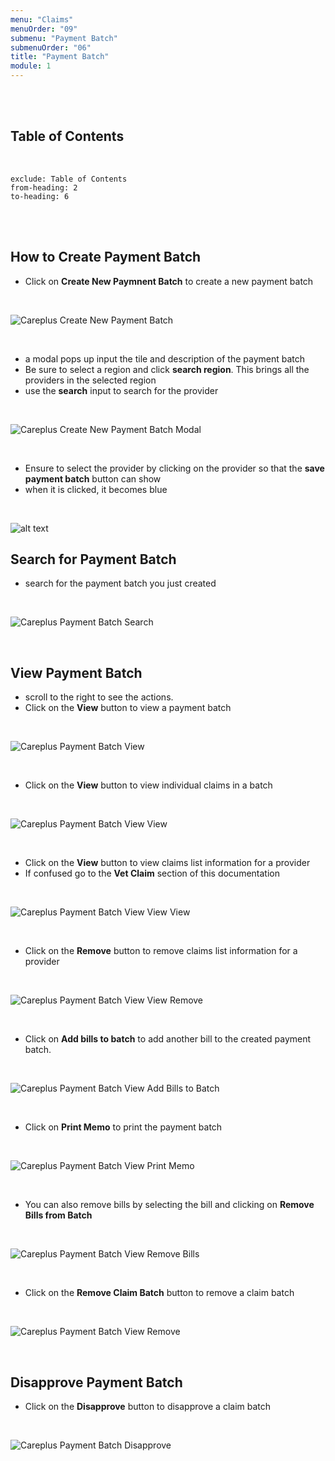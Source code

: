 ```yaml
---
menu: "Claims"
menuOrder: "09"
submenu: "Payment Batch"
submenuOrder: "06"
title: "Payment Batch"
module: 1
---
```


<br />
<br />

## Table of Contents

<br />

```toc
exclude: Table of Contents
from-heading: 2
to-heading: 6
```

<br />
<br />

## How to Create Payment Batch

- Click on **Create New Paymnent Batch** to create a new payment batch

<br />

![Careplus Create New Payment Batch](images/CareplusCreateNewPaymentBatch.png "Create New Payment Batch")

<br>

- a modal pops up input the tile and description of the payment batch
- Be sure to select a region and click **search region**. This brings all the providers in the selected region
- use the **search** input to search for the provider

<br />

![Careplus Create New Payment Batch Modal](images/CareplusCreateNewPaymentBatchModal.png "Create New Payment Batch Modal")

<br>

- Ensure to select the provider by clicking on the provider so that the **save payment batch** button can show
- when it is clicked, it becomes blue

<br>

![alt text](images/savePaymentBatch.png "Title")

## Search for Payment Batch

- search for the payment batch you just created

<br>

![Careplus Payment Batch Search](images/CareplusPaymentBatchSearch.png "Payment Batch Search")

<br />

## View Payment Batch

- scroll to the right to see the actions.
- Click on the **View** button to view a payment batch

<br>

![Careplus Payment Batch View](images/CareplusPaymentBatchView.png "Payment Batch View")

<br />

- Click on the **View** button to view individual claims in a batch

<br />

![Careplus Payment Batch View View](images/CareplusPaymentBatchViewView.png "Payment Batch View View")

<br />

- Click on the **View** button to view claims list information for a provider
- If confused go to the **Vet Claim** section of this documentation

<br />

![Careplus Payment Batch View View View](images/CareplusPaymentBatchViewViewView.png "Payment Batch View View View")

<br />

- Click on the **Remove** button to remove claims list information for a provider

<br />

![Careplus Payment Batch View View Remove](images/CareplusPaymentBatchViewViewRemove.png "Payment Batch View View Remove")

<br />

- Click on **Add bills to batch** to add another bill to the created payment batch.

<br />

![Careplus Payment Batch View Add Bills to Batch](images/CareplusPaymentBatchViewAddBillstoBatch.png "Payment Batch View Add Bills to Batch")

<br />

- Click on **Print Memo** to print the payment batch

<br>

![Careplus Payment Batch View Print Memo](images/CareplusPaymentBatchViewPrintMemo.png "Payment Batch View Print Memo")

<br />

- You can also remove bills by selecting the bill and clicking on **Remove Bills from Batch**

<br />

![Careplus Payment Batch View Remove Bills](images/CareplusPaymentBatchViewRemoveBills.png "Payment Batch View Remove Bills")

<br />

- Click on the **Remove Claim Batch** button to remove a claim batch

<br />

![Careplus Payment Batch View Remove](images/CareplusPaymentBatchViewRemove.png "Payment Batch View Remove")

<br />

## Disapprove Payment Batch

- Click on the **Disapprove** button to disapprove a claim batch

<br />

![Careplus Payment Batch Disapprove](images/CareplusPaymentBatchDisapprove.png "Payment Batch Disapprove")

<br />

<!-- ![alt text](images/CPCourseSettings.png "Title")

<br />

- Click on **Viewer** tab to view course details
- Select learning path from the dropdown list
- Select learning area of interest from the dropdown list
- Select pricing from the dropdown list
- Click on **Save Viewer Settings** button to save viewers settings

<br>

![alt text](images/CpCreateCourse.png "Title")

<br />

- Click on **Course Content** tab to view course details
- Type in Section Title in the text area
- Click on **Add Section** button to add new section

- Click on the arrow to release dropdown
  <br>

![alt text](images/CPAddContent.png "Title")

<br />

- Click on **Add Content** button to add new content

<br>

![alt text](images/ChemistryVideo.png "Title")

<br />

- Click on **Course Content** tab to view course details
- Enter Content name
- Select files to upload (PDF or Video ) from the dropdown
- Click on **Choose file** to select file from your computer
- Click on **Add Content** button to upload selected file

<br />

![alt text](images/CpPublishCourse.png "Title")

<br />

- Click on **Preview Course** button to make neccessary corrections OR
- Click on **Publish Course** button to publish course

<br />

![alt text](images/ConfirmPublished.png "Title")

<br />

- Click on **Close** button to close modal

**Note: Once course has been published it cannot be edited**

<br />
<br />

## How to access Published Courses

- Click on **My Content** on the side bar to direct you to content page

<br />

![alt text](images/CPpublishedContent.png "Title")

<br />

- Click on **Course** to direct you to list of published courses

<br />

![alt text](images/CPCourse.png "Title")

<br />
 -->
